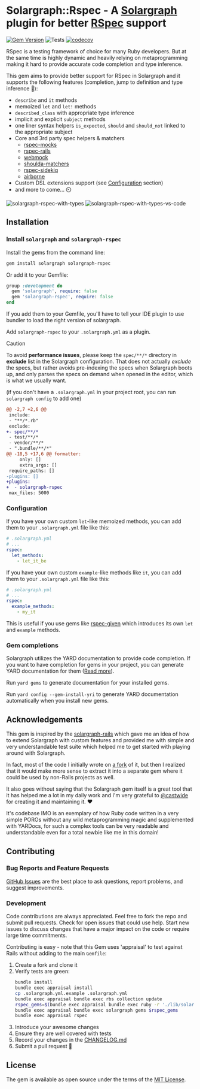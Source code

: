 # Solargraph::Rspec - A [Solargraph](https://solargraph.org/) plugin for better [RSpec](https://rspec.info/) support

[![Gem Version](https://badge.fury.io/rb/solargraph-rspec.svg)](https://badge.fury.io/rb/solargraph-rspec)
![Tests](https://github.com/lekemula/solargraph-rspec/actions/workflows/ruby.yml/badge.svg)
[![codecov](https://codecov.io/gh/lekemula/solargraph-rspec/graph/badge.svg?token=FH7ER8ZDPW)](https://codecov.io/gh/lekemula/solargraph-rspec)


RSpec is a testing framework of choice for many Ruby developers. But at the same time is highly dynamic and heavily relying on metaprogramming making it hard to provide accurate code completion and type inference.

This gem aims to provide better support for RSpec in Solargraph and it supports the following features (completion, jump to definition and type inference 🚀):
  - `describe` and `it` methods
  - memoized `let` and `let!` methods
  - `described_class` with appropriate type inference
  - implicit and explicit `subject` methods
  - one liner syntax helpers `is_expected`, `should` and `should_not` linked to the appropriate subject
  - Core and 3rd party spec helpers & matchers
    - [rspec-mocks](https://github.com/rspec/rspec-mocks)
    - [rspec-rails](https://github.com/rspec/rspec-rails)
    - [webmock](https://github.com/bblimke/webmock)
    - [shoulda-matchers](https://matchers.shoulda.io/)
    - [rspec-sidekiq](https://github.com/wspurgin/rspec-sidekiq)
    - [airborne](https://github.com/brooklynDev/airborne)
  - Custom DSL extensions support (see [Configuration](#configuration) section)
  - and more to come... ⏲️

![solargraph-rspec-with-types](./doc/images/vim_demo.gif)
![solargraph-rspec-with-types-vs-code](./doc/images/vscode_demo.gif)


## Installation

###  Install `solargraph` and `solargraph-rspec`

Install the gems from the command line:

```bash
gem install solargraph solargraph-rspec
```

Or add it to your Gemfile:

```ruby
group :development do
  gem 'solargraph', require: false
  gem 'solargraph-rspec', require: false
end
```

If you add them to your Gemfile, you'll have to tell your IDE plugin to use bundler to load the right version of solargraph.

Add `solargraph-rspec` to your `.solargraph.yml` as a plugin.

> [!CAUTION]
> To avoid **performance issues**, please keep the `spec/**/*` directory in **exclude** list in the Solargraph configuration.
> That does not actually *exclude* the specs, but rather avoids pre-indexing the specs when Solargraph boots up, and only parses
> the specs on demand when opened in the editor, which is what we usually want.

(if you don't have a `.solargraph.yml` in your project root, you can run `solargraph config` to add one)

```diff
@@ -2,7 +2,6 @@
 include:
 - "**/*.rb"
 exclude:
+- spec/**/*
 - test/**/*
 - vendor/**/*
 - ".bundle/**/*"
@@ -18,5 +17,6 @@ formatter:
     only: []
     extra_args: []
 require_paths: []
-plugins: []
+plugins:
+  - solargraph-rspec
 max_files: 5000
```
### Configuration

If you have your own custom `let`-like memoized methods, you can add them to your `.solargraph.yml` file like this:

```yaml
# .solargraph.yml
# ...
rspec:
  let_methods:
    - let_it_be
```

If you have your own custom `example`-like methods like `it`, you can add them to your `.solargraph.yml` file like this:

```yaml
# .solargraph.yml
# ...
rspec:
  example_methods:
    - my_it
```

This is useful if you use gems like [rspec-given](https://github.com/rspec-given/rspec-given) which introduces its own `let` and `example` methods.


### Gem completions

Solargraph utilizes the YARD documentation to provide code completion. If you want to have completion for gems in your project, you can generate YARD documentation for them ([Read more](https://solargraph.org/guides/yard)).

Run `yard gems` to generate documentation for your installed gems.

Run `yard config --gem-install-yri` to generate YARD documentation automatically when you install new gems.

## Acknowledgements

This gem is inspired by the [solargraph-rails](https://github.com/iftheshoefritz/solargraph-rails) which gave me an idea of how to extend Solargraph with custom features and provided me with simple and very understandable test suite which helped me to get started with playing around with Solargraph.

In fact, most of the code I initially wrote on [a fork](https://github.com/lekemula/solargraph-rails/tree/rspec-support) of it, but then I realized that it would make more sense to extract it into a separate gem where it could be used by non-Rails projects as well.

It also goes without saying that the Solargraph gem itself is a great tool that it has helped me a lot in my daily work and I'm very grateful to [@castwide](https://github.com/castwide) for creating it and maintaining it. :heart:

It's codebase IMO is an exemplary of how Ruby code written in a very simple POROs without any wild metaprogramming magic and supplemented with YARDocs, for such a complex tools can be very readable and understandable even for a total newbie like me in this domain!

## Contributing

### Bug Reports and Feature Requests

[GitHub Issues](https://github.com/lekemula/solargraph-rspec/issues) are the best place to ask questions, report problems, and suggest improvements.

### Development

Code contributions are always appreciated. Feel free to fork the repo and submit pull requests. Check for open issues that could use help. Start new issues to discuss changes that have a major impact on the code or require large time commitments.

Contributing is easy - note that this Gem uses 'appraisal' to test against Rails without adding to the main `Gemfile`:
1. Create a fork and clone it
2. Verify tests are green:
   ```sh
   bundle install
   bundle exec appraisal install
   cp .solargraph.yml.example .solargraph.yml
   bundle exec appraisal bundle exec rbs collection update
   rspec_gems=$(bundle exec appraisal bundle exec ruby -r './lib/solargraph-rspec' -e 'puts Solargraph::Rspec::Gems.gem_names.join(" ")' 2>/dev/null | tail -n1)
   bundle exec appraisal bundle exec solargraph gems $rspec_gems
   bundle exec appraisal rspec
3. Introduce your awesome changes
4. Ensure they are well covered with tests
5. Record your changes in the [CHANGELOG.md](./CHANGELOG.md)
6. Submit a pull request :rocket:

## License

The gem is available as open source under the terms of the [MIT License](https://opensource.org/licenses/MIT).
